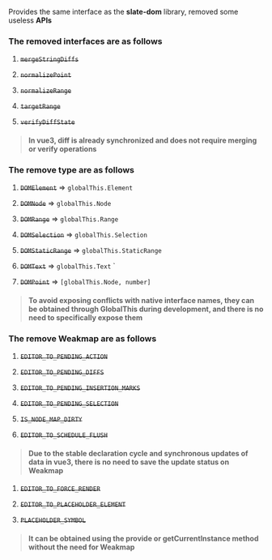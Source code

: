 Provides the same interface as the **slate-dom** library, removed some useless **APIs**

### The removed interfaces are as follows

1. ~~`mergeStringDiffs`~~

2. ~~`normalizePoint`~~

3. ~~`normalizeRange`~~

4. ~~`targetRange`~~

5. ~~`verifyDiffState`~~

> #### In vue3, diff is already synchronized and does not require merging or verify operations

### The remove type are as follows

1. ~~`DOMElement`~~ => `globalThis.Element`

2. ~~`DOMNode`~~ => `globalThis.Node`

3. ~~`DOMRange`~~ => `globalThis.Range`

4. ~~`DOMSelection`~~ => `globalThis.Selection`

5. ~~`DOMStaticRange`~~ => `globalThis.StaticRange`

6. ~~`DOMText`~~ => `globalThis.Text`
`
7. ~~`DOMPoint`~~ => `[globalThis.Node, number]`

> #### To avoid exposing conflicts with native interface names, they can be obtained through GlobalThis during development, and there is no need to specifically expose them

### The remove Weakmap are as follows

1. ~~`EDITOR_TO_PENDING_ACTION`~~

2. ~~`EDITOR_TO_PENDING_DIFFS`~~

3. ~~`EDITOR_TO_PENDING_INSERTION_MARKS`~~

4. ~~`EDITOR_TO_PENDING_SELECTION`~~

5. ~~`IS_NODE_MAP_DIRTY`~~

6. ~~`EDITOR_TO_SCHEDULE_FLUSH`~~

> #### Due to the stable declaration cycle and synchronous updates of data in vue3, there is no need to save the update status on Weakmap

1. ~~`EDITOR_TO_FORCE_RENDER`~~

2. ~~`EDITOR_TO_PLACEHOLDER_ELEMENT`~~

3. ~~`PLACEHOLDER_SYMBOL`~~

> #### It can be obtained using the provide or getCurrentInstance method without the need for Weakmap

